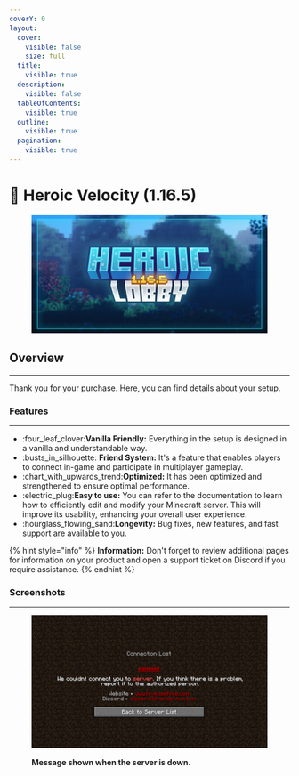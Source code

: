 ```yaml
---
coverY: 0
layout:
  cover:
    visible: false
    size: full
  title:
    visible: true
  description:
    visible: false
  tableOfContents:
    visible: true
  outline:
    visible: true
  pagination:
    visible: true
---
```


# 🔮 Heroic Velocity (1.16.5)



<figure><img src="../../.gitbook/assets/hiveneeeeeeee.png" alt=""><figcaption></figcaption></figure>

## Overview

***

Thank you for your purchase. Here, you can find details about your setup.

### Features

***

* :four\_leaf\_clover:**Vanilla Friendly:** Everything in the setup is designed in a vanilla and understandable way.
* :busts\_in\_silhouette: **Friend System:** It's a feature that enables players to connect in-game and participate in multiplayer gameplay.
* :chart\_with\_upwards\_trend:**Optimized:** It has been optimized and strengthened to ensure optimal performance.
* :electric\_plug:**Easy to use:** You can refer to the documentation to learn how to efficiently edit and modify your Minecraft server. This will improve its usability, enhancing your overall user experience.
* :hourglass\_flowing\_sand:**Longevity:** Bug fixes, new features, and fast support are available to you.

{% hint style="info" %}
**Information:** Don't forget to review additional pages for information on your product and open a support ticket on Discord if you require assistance.
{% endhint %}

### Screenshots

***

<figure><img src="../../.gitbook/assets/server_closed.png" alt=""><figcaption><p><strong>Message shown when the server is down.</strong></p></figcaption></figure>
